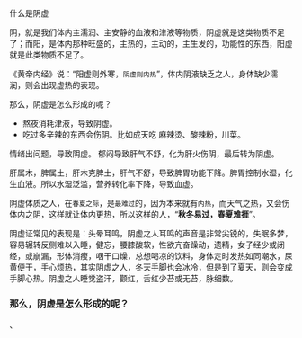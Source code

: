 


什么是阴虚


阴，就是我们体内主濡润、主安静的血液和津液等物质，阴虚就是这类物质不足了；而阳，是体内那种旺盛的，主热的，主动的，主生发的，功能性的东西，阳虚就是此类物质不足了。


《黄帝内经》说：“阳虚则外寒，`阴虚则内热`”，体内阴液缺乏之人，身体缺少濡润，则会出现虚热的表现。

那么，阴虚是怎么形成的呢？



+ 熬夜消耗津液，导致阴虚。
+ 吃过多辛辣的东西会伤阴。比如成天吃 麻辣烫、酸辣粉，川菜。

情绪出问题，导致阴虚。
郁闷导致肝气不舒，化为肝火伤阴，最后转为阴虚。

肝属木，脾属土，肝木克脾土，肝气不舒，导致脾胃功能下降。脾胃控制水湿，化生血液。所以水湿泛滥，营养转化率下降，导致血虚。


阴虚体质之人，在`春夏之际`，是`最难过`的，因为本来就有`内热`，而天气之热，又会伤体内之阴，这样就让体内更热，所以这样的人，“__秋冬易过，春夏难捱__”。


阴虚证常见的表现是：头晕耳鸣，阴虚之人耳鸣的声音是非常尖锐的，失眠多梦，容易辗转反侧难以入睡，健忘，腰膝酸软，性欲亢奋躁动，遗精，女子经少或闭经，或崩漏，形体消瘦，咽干口燥，总想喝凉的饮料，身体定时发热如同潮水，尿黄便干，手心烦热，其实阴虚之人，冬天手脚也会冰冷，但是到了夏天，则会变成手脚心热。阴虚之人睡觉盗汗，颧红，舌红少苔或无苔，脉细数。




### 那么，阴虚是怎么形成的呢？


、













